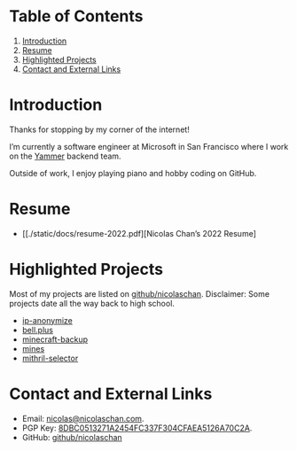 
# Table of Contents

1.  [Introduction](#org40df344)
2.  [Resume](#org0ef993b)
3.  [Highlighted Projects](#org097631d)
4.  [Contact and External Links](#org85b97f5)



<a id="org40df344"></a>

# Introduction

Thanks for stopping by my corner of the internet!

I&rsquo;m currently a software engineer at Microsoft in San Francisco where I work on the [Yammer](https://www.yammer.com/) backend team.

Outside of work, I enjoy playing piano and hobby coding on GitHub.


<a id="org0ef993b"></a>

# Resume

-   [[./static/docs/resume-2022.pdf][Nicolas Chan&rsquo;s 2022 Resume]


<a id="org097631d"></a>

# Highlighted Projects

Most of my projects are listed on [github/nicolaschan](https://github.com/nicolaschan).
Disclaimer: Some projects date all the way back to high school.

-   [ip-anonymize](https://github.com/nicolaschan/ip-anonymize)
-   [bell.plus](https://github.com/nicolaschan/bell)
-   [minecraft-backup](https://github.com/nicolaschan/minecraft-backup)
-   [mines](https://github.com/nicolaschan/mines)
-   [mithril-selector](https://github.com/nicolaschan/mithril-selector)


<a id="org85b97f5"></a>

# Contact and External Links

-   Email: [nicolas@nicolaschan.com](mailto:nicolas@nicolaschan.com).
-   PGP Key: [8DBC0513271A2454FC337F304CFAEA5126A70C2A](https://pgp.ocf.berkeley.edu/pks/lookup?op=get&search=0x4CFAEA5126A70C2A).
-   GitHub: [github/nicolaschan](https://github.com/nicolaschan)


